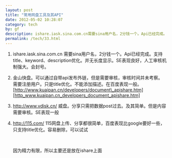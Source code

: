 ```yaml
---
layout: post
title: "常用网盘工具及其API"
date: 2012-05-02 10:28:07
category: tech
by: gf
description: ishare.iask.sina.com.cn需要sina用户名，2分钱一个。Api已经完成。支持title、keyword、description优化。并无长度显示。SE表现良好，人工审核机制强大。会封号。金山快盘。
permalink: /tech/33.html
---
```

1.  ishare.iask.sina.com.cn 需要sina用户名，2分钱一个。Api已经完成。支持title、keyword、description优化。并无长度显示。SE表现良好，人工审核机制强大。会封号。
2.  金山快盘。可以通过自带api发布外链，但是需要审核，审核时间并未考察。需要注册用户。只是title优化。不能添加描述。在百度表现一般。[http://www.kuaipan.cn/developers/document\_apishare.htm][http_www.kuaipan.cn_developers_document_apishare.htm]
3.  http://www.vdisk.cn/ 威盘。分享只需把数据post过去。及其简单。但是内容需要审核。SE表现一般
4.  http://115.com/ 115网盘上传、分享都很简单，百度表现比google要好一些，只支持title优化。容易删除，可以试试
    
     
    
    因为精力有限，所以主要还是放在ishare上面


[http_www.kuaipan.cn_developers_document_apishare.htm]: http://www.kuaipan.cn/developers/document_apishare.htm